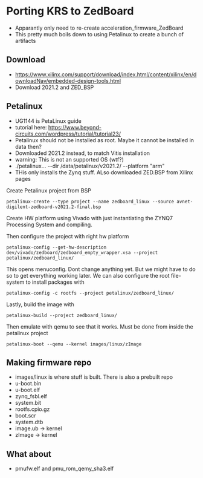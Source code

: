 # Porting KRS to ZedBoard
- Apparantly only need to re-create acceleration_firmware_ZedBoard
- This pretty much boils down to using Petalinux to create a bunch of artifacts

## Download
- https://www.xilinx.com/support/download/index.html/content/xilinx/en/downloadNav/embedded-design-tools.html
- Download 2021.2 and ZED_BSP 



## Petalinux
- UG1144 is PetaLinux guide
- tutorial here: https://www.beyond-circuits.com/wordpress/tutorial/tutorial23/
- Petalinux should not be installed as root. Maybe it cannot be installed in data then?
- Downloaded 2021.2 instead, to match Vitis installation
- warning: This is not an supported OS (wtf?)
- ./petalinux... --dir /data/petalinux/v2021.2/ --platform "arm"
- THis only installs the Zynq stuff. ALso downloaded ZED.BSP from Xilinx pages

Create Petalinux project from BSP
```
petalinux-create --type project --name zedboard_linux --source avnet-digilent-zedboard-v2021.2-final.bsp
```

Create HW platform using Vivado with just instantiating the ZYNQ7 Processing System and compiling.

Then configure the project with right hw platform
```
petalinux-config --get-hw-description dev/vivado/zedboard/zedboard_empty_wrapper.xsa --project petalinux/zedboard_linux/
```

This opens menuconfig. Dont change anything yet. But we might have to do so to get everything working later.
We can also configure the root file-system to install packages with
```
petalinux-config -c rootfs --project petalinux/zedboard_linux/
```

Lastly, build the image with
```
petalinux-build --project zedboard_linux/
``` 

Then emulate with qemu to see that it works. Must be done from inside the petalinux project
```
petalinux-boot --qemu --kernel images/linux/zImage
```


## Making firmware repo
- images/linux is where stuff is built. There is also a prebuilt repo
- u-boot.bin
- u-boot.elf
- zynq_fsbl.elf
- system.bit
- rootfs.cpio.gz
- boot.scr
- system.dtb
- image.ub -> kernel
- zImage -> kernel


## What about
- pmufw.elf and pmu_rom_qemy_sha3.elf


